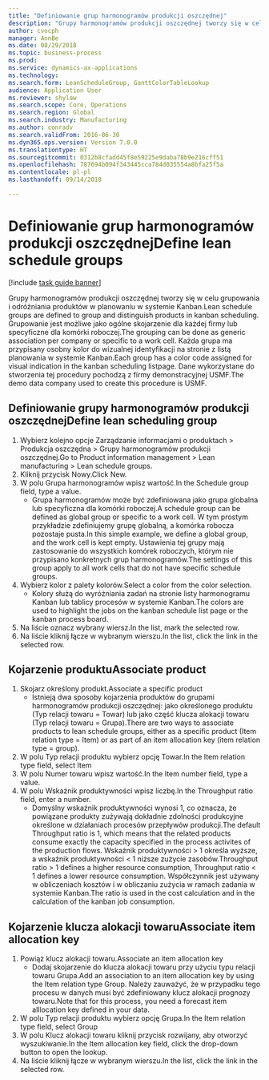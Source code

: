 ```yaml
--- 
title: "Definiowanie grup harmonogramów produkcji oszczędnej"
description: "Grupy harmonogramów produkcji oszczędnej tworzy się w celu grupowania i odróżniania produktów w planowaniu w systemie Kanban."
author: cvocph
manager: AnnBe
ms.date: 08/29/2018
ms.topic: business-process
ms.prod: 
ms.service: dynamics-ax-applications
ms.technology: 
ms.search.form: LeanScheduleGroup, GanttColorTableLookup
audience: Application User
ms.reviewer: shylaw
ms.search.scope: Core, Operations
ms.search.region: Global
ms.search.industry: Manufacturing
ms.author: conradv
ms.search.validFrom: 2016-06-30
ms.dyn365.ops.version: Version 7.0.0
ms.translationtype: HT
ms.sourcegitcommit: 0312b8cfadd45f8e59225e9daba78b9e216cff51
ms.openlocfilehash: 787694b094f343445cca784d035554a8bfa25f5a
ms.contentlocale: pl-pl
ms.lasthandoff: 09/14/2018

---
```

# <a name="define-lean-schedule-groups"></a><span data-ttu-id="287a1-103">Definiowanie grup harmonogramów produkcji oszczędnej</span><span class="sxs-lookup"><span data-stu-id="287a1-103">Define lean schedule groups</span></span>

[!include [task guide banner](../../includes/task-guide-banner.md)]

<span data-ttu-id="287a1-104">Grupy harmonogramów produkcji oszczędnej tworzy się w celu grupowania i odróżniania produktów w planowaniu w systemie Kanban.</span><span class="sxs-lookup"><span data-stu-id="287a1-104">Lean schedule groups are defined to group and distinguish products in kanban scheduling.</span></span> <span data-ttu-id="287a1-105">Grupowanie jest możliwe jako ogólne skojarzenie dla każdej firmy lub specyficzne dla komórki roboczej.</span><span class="sxs-lookup"><span data-stu-id="287a1-105">The grouping can be done as generic association per company or specific to a work cell.</span></span> <span data-ttu-id="287a1-106">Każda grupa ma przypisany osobny kolor do wizualnej identyfikacji na stronie z listą planowania w systemie Kanban.</span><span class="sxs-lookup"><span data-stu-id="287a1-106">Each group has a color code assigned for visual indication in the kanban scheduling listpage.</span></span> <span data-ttu-id="287a1-107">Dane wykorzystane do stworzenia tej procedury pochodzą z firmy demonstracyjnej USMF.</span><span class="sxs-lookup"><span data-stu-id="287a1-107">The demo data company used to create this procedure is USMF.</span></span>


## <a name="define-lean-scheduling-group"></a><span data-ttu-id="287a1-108">Definiowanie grupy harmonogramów produkcji oszczędnej</span><span class="sxs-lookup"><span data-stu-id="287a1-108">Define lean scheduling group</span></span>
1. <span data-ttu-id="287a1-109">Wybierz kolejno opcje Zarządzanie informacjami o produktach > Produkcja oszczędna > Grupy harmonogramów produkcji oszczędnej.</span><span class="sxs-lookup"><span data-stu-id="287a1-109">Go to Product information management > Lean manufacturing > Lean schedule groups.</span></span>
2. <span data-ttu-id="287a1-110">Kliknij przycisk Nowy.</span><span class="sxs-lookup"><span data-stu-id="287a1-110">Click New.</span></span>
3. <span data-ttu-id="287a1-111">W polu Grupa harmonogramów wpisz wartość.</span><span class="sxs-lookup"><span data-stu-id="287a1-111">In the Schedule group field, type a value.</span></span>
    * <span data-ttu-id="287a1-112">Grupa harmonogramów może być zdefiniowana jako grupa globalna lub specyficzna dla komórki roboczej.</span><span class="sxs-lookup"><span data-stu-id="287a1-112">A schedule group can be defined as global group or specific to a work cell.</span></span> <span data-ttu-id="287a1-113">W tym prostym przykładzie zdefiniujemy grupę globalną, a komórka robocza pozostaje pusta.</span><span class="sxs-lookup"><span data-stu-id="287a1-113">In this simple example, we define a global group, and the work cell is kept empty.</span></span> <span data-ttu-id="287a1-114">Ustawienia tej grupy mają zastosowanie do wszystkich komórek roboczych, którym nie przypisano konkretnych grup harmonogramów.</span><span class="sxs-lookup"><span data-stu-id="287a1-114">The settings of this group apply to all work cells that do not have specific schedule groups.</span></span>  
4. <span data-ttu-id="287a1-115">Wybierz kolor z palety kolorów.</span><span class="sxs-lookup"><span data-stu-id="287a1-115">Select a color from the color selection.</span></span>
    * <span data-ttu-id="287a1-116">Kolory służą do wyróżniania zadań na stronie listy harmonogramu Kanban lub tablicy procesów w systemie Kanban.</span><span class="sxs-lookup"><span data-stu-id="287a1-116">The colors are used to highlight the jobs on the kanban schedule list page or the kanban process board.</span></span>  
5. <span data-ttu-id="287a1-117">Na liście oznacz wybrany wiersz.</span><span class="sxs-lookup"><span data-stu-id="287a1-117">In the list, mark the selected row.</span></span>
6. <span data-ttu-id="287a1-118">Na liście kliknij łącze w wybranym wierszu.</span><span class="sxs-lookup"><span data-stu-id="287a1-118">In the list, click the link in the selected row.</span></span>

## <a name="associate-product"></a><span data-ttu-id="287a1-119">Kojarzenie produktu</span><span class="sxs-lookup"><span data-stu-id="287a1-119">Associate product</span></span>
1. <span data-ttu-id="287a1-120">Skojarz określony produkt.</span><span class="sxs-lookup"><span data-stu-id="287a1-120">Associate a specific product</span></span>
    * <span data-ttu-id="287a1-121">Istnieją dwa sposoby kojarzenia produktów do grupami harmonogramów produkcji oszczędnej: jako określonego produktu (Typ relacji towaru = Towar) lub jako część klucza alokacji towaru (Typ relacji towaru = Grupa).</span><span class="sxs-lookup"><span data-stu-id="287a1-121">There are two ways to associate products to lean schedule groups, either as a specific product (Item relation type = Item) or as part of an item allocation key (item relation type = group).</span></span>    
2. <span data-ttu-id="287a1-122">W polu Typ relacji produktu wybierz opcję Towar.</span><span class="sxs-lookup"><span data-stu-id="287a1-122">In the Item relation type field, select Item</span></span>
3. <span data-ttu-id="287a1-123">W polu Numer towaru wpisz wartość.</span><span class="sxs-lookup"><span data-stu-id="287a1-123">In the Item number field, type a value.</span></span>
4. <span data-ttu-id="287a1-124">W polu Wskaźnik produktywności wpisz liczbę.</span><span class="sxs-lookup"><span data-stu-id="287a1-124">In the Throughput ratio field, enter a number.</span></span>
    * <span data-ttu-id="287a1-125">Domyślny wskaźnik produktywności wynosi 1, co oznacza, że powiązane produkty zużywają dokładnie zdolności produkcyjne określone w działaniach procesów przepływów produkcji.</span><span class="sxs-lookup"><span data-stu-id="287a1-125">The default Throughput ratio is 1, which means that the related products consume exactly the capacity specified in the process activites of the production flows.</span></span> <span data-ttu-id="287a1-126">Wskaźnik produktywności > 1 określa wyższe, a wskaźnik produktywności < 1 niższe zużycie zasobów.</span><span class="sxs-lookup"><span data-stu-id="287a1-126">Throughput ratio > 1 defines a higher resource consumption, Throughput ratio < 1 defines a lower resource consumption.</span></span> <span data-ttu-id="287a1-127">Współczynnik jest używany w obliczeniach kosztów i w obliczaniu zużycia w ramach zadania w systemie Kanban.</span><span class="sxs-lookup"><span data-stu-id="287a1-127">The ratio is used in the cost calculation and in the calculation of the kanban job consumption.</span></span>  

## <a name="associate-item-allocation-key"></a><span data-ttu-id="287a1-128">Kojarzenie klucza alokacji towaru</span><span class="sxs-lookup"><span data-stu-id="287a1-128">Associate item allocation key</span></span>
1. <span data-ttu-id="287a1-129">Powiąż klucz alokacji towaru.</span><span class="sxs-lookup"><span data-stu-id="287a1-129">Associate an item allocation key</span></span>
    * <span data-ttu-id="287a1-130">Dodaj skojarzenie do klucza alokacji towaru przy użyciu typu relacji towaru Grupa.</span><span class="sxs-lookup"><span data-stu-id="287a1-130">Add an association to an item allocation key by using the Item relation type Group.</span></span>   <span data-ttu-id="287a1-131">Należy zauważyć, że w przypadku tego procesu w danych musi być zdefiniowany klucz alokacji prognozy towaru.</span><span class="sxs-lookup"><span data-stu-id="287a1-131">Note that for this process, you need a forecast item alllocation key defined in your data.</span></span>  
2. <span data-ttu-id="287a1-132">W polu Typ relacji produktu wybierz opcję Grupa.</span><span class="sxs-lookup"><span data-stu-id="287a1-132">In the Item relation type field, select Group</span></span>
3. <span data-ttu-id="287a1-133">W polu Klucz alokacji towaru kliknij przycisk rozwijany, aby otworzyć wyszukiwanie.</span><span class="sxs-lookup"><span data-stu-id="287a1-133">In the Item allocation key field, click the drop-down button to open the lookup.</span></span>
4. <span data-ttu-id="287a1-134">Na liście kliknij łącze w wybranym wierszu.</span><span class="sxs-lookup"><span data-stu-id="287a1-134">In the list, click the link in the selected row.</span></span>


